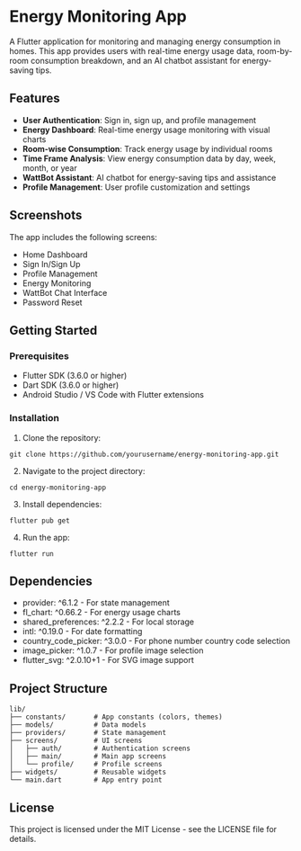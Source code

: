 # Energy Monitoring App

A Flutter application for monitoring and managing energy consumption in homes. This app provides users with real-time energy usage data, room-by-room consumption breakdown, and an AI chatbot assistant for energy-saving tips.

## Features

- **User Authentication**: Sign in, sign up, and profile management
- **Energy Dashboard**: Real-time energy usage monitoring with visual charts
- **Room-wise Consumption**: Track energy usage by individual rooms
- **Time Frame Analysis**: View energy consumption data by day, week, month, or year
- **WattBot Assistant**: AI chatbot for energy-saving tips and assistance
- **Profile Management**: User profile customization and settings

## Screenshots

The app includes the following screens:

- Home Dashboard
- Sign In/Sign Up
- Profile Management
- Energy Monitoring
- WattBot Chat Interface
- Password Reset

## Getting Started

### Prerequisites

- Flutter SDK (3.6.0 or higher)
- Dart SDK (3.6.0 or higher)
- Android Studio / VS Code with Flutter extensions

### Installation

1. Clone the repository:

```
git clone https://github.com/yourusername/energy-monitoring-app.git
```

2. Navigate to the project directory:

```
cd energy-monitoring-app
```

3. Install dependencies:

```
flutter pub get
```

4. Run the app:

```
flutter run
```

## Dependencies

- provider: ^6.1.2 - For state management
- fl_chart: ^0.66.2 - For energy usage charts
- shared_preferences: ^2.2.2 - For local storage
- intl: ^0.19.0 - For date formatting
- country_code_picker: ^3.0.0 - For phone number country code selection
- image_picker: ^1.0.7 - For profile image selection
- flutter_svg: ^2.0.10+1 - For SVG image support

## Project Structure

```
lib/
├── constants/       # App constants (colors, themes)
├── models/          # Data models
├── providers/       # State management
├── screens/         # UI screens
│   ├── auth/        # Authentication screens
│   ├── main/        # Main app screens
│   └── profile/     # Profile screens
├── widgets/         # Reusable widgets
└── main.dart        # App entry point
```

## License

This project is licensed under the MIT License - see the LICENSE file for details.

